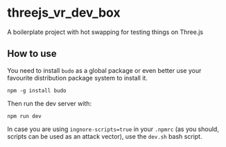 # threejs_vr_dev_box
A boilerplate project with hot swapping for testing things on Three.js

## How to use
You need to install `budo` as a global package or even better use your favourite distribution package system to install it.

`npm -g install budo`

Then run the dev server with:

`npm run dev`

In case you are using `ingnore-scripts=true` in your `.npmrc` (as you should, scripts can be used as an attack vector), use the `dev.sh` bash script.
